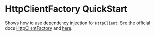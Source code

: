 # HttpClientFactory QuickStart
Shows how to use dependency injection for `HttpClient`.
See the official docs [HttpClientFactory](https://docs.microsoft.com/en-us/dotnet/standard/microservices-architecture/implement-resilient-applications/use-httpclientfactory-to-implement-resilient-http-requests)
and [here](https://docs.microsoft.com/en-us/aspnet/core/fundamentals/http-requests?view=aspnetcore-2.2).